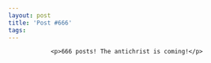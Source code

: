 ```yaml
---
layout: post
title: 'Post #666'
tags:
---
```



                <p>666 posts! The antichrist is coming!</p>
